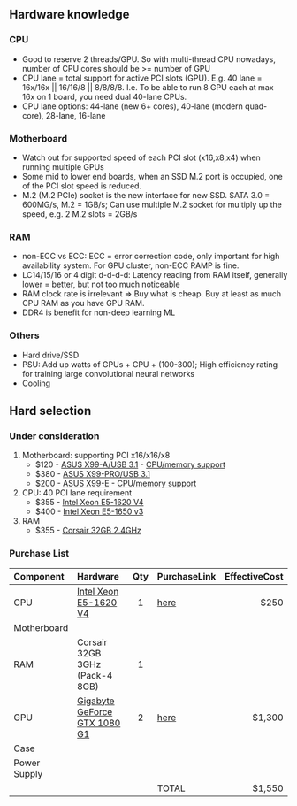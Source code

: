 ## Hardware knowledge

### CPU
* Good to reserve 2 threads/GPU. So with multi-thread CPU nowadays, number of CPU cores should be >= number of GPU
* CPU lane = total support for active PCI slots (GPU). E.g. 40 lane = 16x/16x || 16/16/8 || 8/8/8/8. I.e. To be able to run 8 GPU each at max 16x on 1 board, you need dual 40-lane CPUs.
* CPU lane options: 44-lane (new 6+ cores), 40-lane (modern quad-core), 28-lane, 16-lane

### Motherboard
* Watch out for supported speed of each PCI slot (x16,x8,x4) when running multiple GPUs
* Some mid to lower end boards, when an SSD M.2 port is occupied, one of the PCI slot speed is reduced.
* M.2 (M.2 PCIe) socket is the new interface for new SSD. SATA 3.0 = 600MG/s, M.2 = 1GB/s; Can use multiple M.2 socket for multiply up the speed, e.g. 2 M.2 slots = 2GB/s

### RAM
* non-ECC vs ECC: ECC = error correction code, only important for high availability system. For GPU cluster, non-ECC RAMP is fine.
* LC14/15/16 or 4 digit d-d-d-d: Latency reading from RAM itself, generally lower = better, but not too much noticeable
* RAM clock rate is irrelevant => Buy what is cheap. Buy at least as much CPU RAM as you have GPU RAM.
* DDR4 is benefit for non-deep learning ML

### Others
* Hard drive/SSD
* PSU: Add up watts of GPUs + CPU + (100-300); High efficiency rating for training large convolutional neural networks
* Cooling

## Hard selection
### Under consideration
1. Motherboard: supporting PCI x16/x16/x8
    * $120 - [ASUS X99-A/USB 3.1](https://www.asus.com/us/Motherboards/X99AUSB_31/specifications/) - [CPU/memory support](https://www.asus.com/us/Motherboards/X99AUSB_31/HelpDesk_CPU/)
    * $380 - [ASUS X99-PRO/USB 3.1](https://www.asus.com/us/Motherboards/X99PROUSB_31/specifications/)
    * $200 - [ASUS X99-E](https://www.asus.com/us/Motherboards/X99-E/specifications/) - [CPU/memory support](https://www.asus.com/us/Motherboards/X99-E/HelpDesk_CPU/)
2. CPU: 40 PCI lane requirement
    * $355 - [Intel Xeon E5-1620 V4](https://ark.intel.com/products/92991/Intel-Xeon-Processor-E5-1620-v4-10M-Cache-3_50-GHz)
    * $400 - [Intel Xeon E5-1650 v3](https://ark.intel.com/products/82765/Intel-Xeon-Processor-E5-1650-v3-15M-Cache-3_50-GHz)
3. RAM
    * $355 - [Corsair 32GB 2.4GHz](https://www.amazon.com/dp/B016BWEQYG)

### Purchase List
|Component|Hardware|Qty|PurchaseLink|EffectiveCost|
|:----------|:---------|:---:|:-------------|--------------:|
| CPU | [Intel Xeon E5-1620 V4](https://ark.intel.com/products/92991/Intel-Xeon-Processor-E5-1620-v4-10M-Cache-3_50-GHz) | 1 | [here](https://www.ebay.com/itm/173177773498)|$250|
| Motherboard | | |
| RAM | Corsair 32GB 3GHz (Pack-4 8GB) | 1 | |
| GPU | [Gigabyte GeForce GTX 1080 G1](http://www.gigabyte.us/Graphics-Card/GV-N1080G1-GAMING-8GD#sp)| 2 | [here](https://www.massdrop.com/buy/gigabyte-geforce-gtx-1080-g1-z370-aorus-ultra)|$1,300|
| Case | | |
| Power Supply | | |
| | | |TOTAL|$1,550| 


